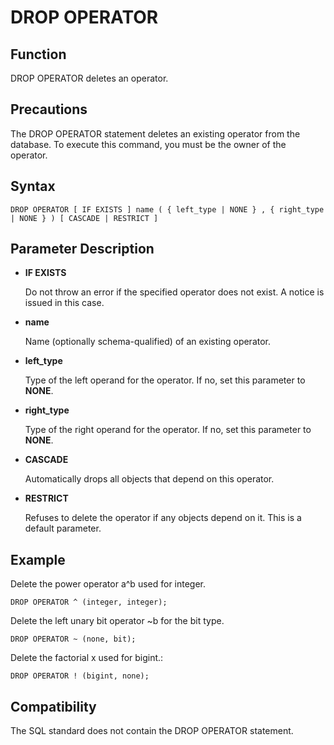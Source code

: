 # DROP OPERATOR<a name="EN-US_TOPIC_0000001080547824"></a>

## Function<a name="section113331284191"></a>

DROP OPERATOR deletes an operator.

## Precautions<a name="section1685724811811"></a>

The DROP OPERATOR statement deletes an existing operator from the database. To execute this command, you must be the owner of the operator.

## Syntax<a name="section122664751912"></a>

```
DROP OPERATOR [ IF EXISTS ] name ( { left_type | NONE } , { right_type | NONE } ) [ CASCADE | RESTRICT ]
```

## Parameter Description<a name="section48568352146"></a>

-   **IF EXISTS**

    Do not throw an error if the specified operator does not exist. A notice is issued in this case.

-   **name**

    Name \(optionally schema-qualified\) of an existing operator.

-   **left\_type**

    Type of the left operand for the operator. If no, set this parameter to  **NONE**.

-   **right\_type**

    Type of the right operand for the operator. If no, set this parameter to  **NONE**.

-   **CASCADE**

    Automatically drops all objects that depend on this operator.

-   **RESTRICT**

    Refuses to delete the operator if any objects depend on it. This is a default parameter.


## Example<a name="section95851353171318"></a>

Delete the power operator a^b used for integer.

```
DROP OPERATOR ^ (integer, integer);
```

Delete the left unary bit operator \~b for the bit type.

```
DROP OPERATOR ~ (none, bit);
```

Delete the factorial x used for bigint.:

```
DROP OPERATOR ! (bigint, none);
```

## Compatibility<a name="section135891317111410"></a>

The SQL standard does not contain the DROP OPERATOR statement.

